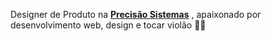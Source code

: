 Designer de Produto na **[Precisão Sistemas](http://www.precisaosistemas.com.br)** , apaixonado por desenvolvimento web, design e tocar violão 🎸🎶

